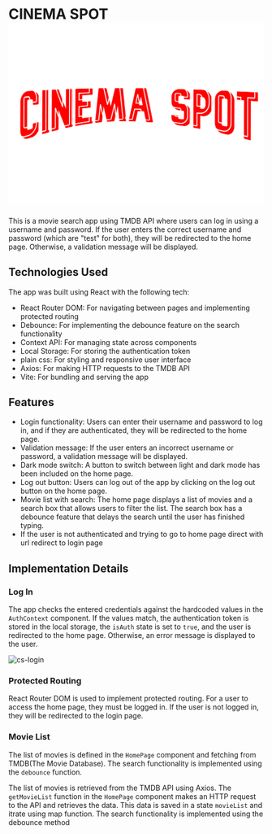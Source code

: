 
# CINEMA SPOT  ![cs-Logo](./src/assets/tcslogo.png)

This is a movie search app using TMDB API where users can log in using a username and password. If the user enters the correct username and password (which are "test" for both), they will be redirected to the home page. Otherwise, a validation message will be displayed.

## Technologies Used

The app was built using React with the following tech:

- React Router DOM: For navigating between pages and implementing protected routing
- Debounce: For implementing the debounce feature on the search functionality
- Context API: For managing state across components
- Local Storage: For storing the authentication token
- plain css: For styling and responsive user interface
- Axios: For making HTTP requests to the TMDB API
- Vite: For bundling and serving the app

## Features

- Login functionality: Users can enter their username and password to log in, and if they are authenticated, they will be redirected to the home page.
- Validation message: If the user enters an incorrect username or password, a validation message will be displayed.
- Dark mode switch: A button to switch between light and dark mode has been included on the home page.
- Log out button: Users can log out of the app by clicking on the log out button on the home page.
- Movie list with search: The home page displays a list of movies and a search box that allows users to filter the list. The search box has a debounce feature that delays the search until the user has finished typing.
- If the user is  not authenticated and trying to go to home page direct with url redirect to login page

## Implementation Details

### Log In

The app checks the entered credentials against the hardcoded values in the `AuthContext` component. If the values match, the authentication token is stored in the local storage, the `isAuth` state is set to `true`, and the user is redirected to the home page. Otherwise, an error message is displayed to the user.

![cs-login](./src/assets/CINEMASPOT_LOGIN.png)

### Protected Routing

React Router DOM is used to implement protected routing. For a user to access the home page, they must be logged in. If the user is not logged in, they will be redirected to the login page.

### Movie List

The list of movies is defined in the `HomePage` component and fetching from TMDB(The Movie Database). The search functionality is implemented using the `debounce` function.

The list of movies is retrieved from the TMDB API using Axios. The `getMovieList` function in the `HomePage` component makes an HTTP request to the API and retrieves the data. This data is saved in a state `movieList` and itrate using map function. The search functionality is implemented using the debounce method 
